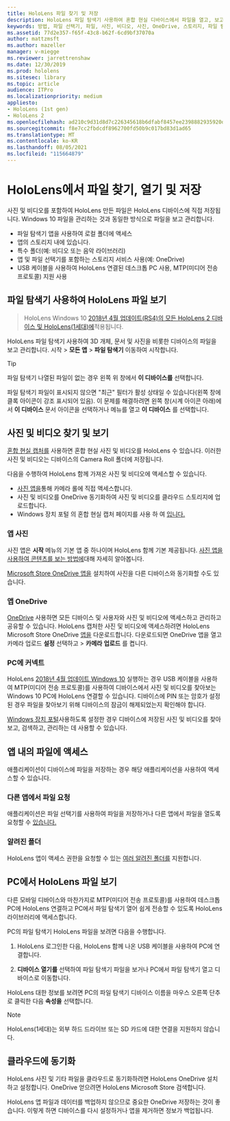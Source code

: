 ```yaml
---
title: HoloLens 파일 찾기 및 저장
description: HoloLens 파일 탐색기 사용하여 혼합 현실 디바이스에서 파일을 열고, 보고, 관리하는 방법을 알아봅니다.
keywords: 방법, 파일 선택기, 파일, 사진, 비디오, 사진, OneDrive, 스토리지, 파일 탐색기, hololens
ms.assetid: 77d2e357-f65f-43c8-b62f-6cd9bf37070a
author: mattzmsft
ms.author: mazeller
manager: v-miegge
ms.reviewer: jarrettrenshaw
ms.date: 12/30/2019
ms.prod: hololens
ms.sitesec: library
ms.topic: article
audience: ITPro
ms.localizationpriority: medium
appliesto:
- HoloLens (1st gen)
- HoloLens 2
ms.openlocfilehash: ad210c9d31d8d7c226345618b6dfabf8457ee2398882935920d7b3217259a644
ms.sourcegitcommit: f8e7cc2fbdcdf8962700fd50b9c017bd83d1ad65
ms.translationtype: MT
ms.contentlocale: ko-KR
ms.lasthandoff: 08/05/2021
ms.locfileid: "115664879"
---
```

# <a name="find-open-and-save-files-on-hololens"></a>HoloLens에서 파일 찾기, 열기 및 저장

사진 및 비디오를 포함하여 HoloLens 만든 파일은 HoloLens 디바이스에 직접 저장됩니다. Windows 10 파일을 관리하는 것과 동일한 방식으로 파일을 보고 관리합니다.

- 파일 탐색기 앱을 사용하여 로컬 폴더에 액세스
- 앱의 스토리지 내에 있습니다.
- 특수 폴더(예: 비디오 또는 음악 라이브러리)
- 앱 및 파일 선택기를 포함하는 스토리지 서비스 사용(예: OneDrive)
- USB 케이블을 사용하여 HoloLens 연결된 데스크톱 PC 사용, MTP(미디어 전송 프로토콜) 지원 사용

## <a name="view-files-on-hololens-using-file-explorer"></a>파일 탐색기 사용하여 HoloLens 파일 보기

> HoloLens Windows 10 [2018년 4월 업데이트(RS4)의 모든 HoloLens 2 디바이스 및 HoloLens(1세대)에](/windows/mixed-reality/release-notes-april-2018)적용됩니다.

HoloLens 파일 탐색기 사용하여 3D 개체, 문서 및 사진을 비롯한 디바이스의 파일을 보고 관리합니다. 시작    >  **모든 앱**   >  **파일 탐색기** 이동하여 시작합니다.

> [!TIP]
> 파일 탐색기 나열된 파일이 없는 경우 왼쪽 위 창에서 **이 디바이스를** 선택합니다.

파일 탐색기 파일이 표시되지 않으면 "최근" 필터가 활성 상태일 수 있습니다(왼쪽 창에 클록 아이콘이 강조 표시되어 있음). 이 문제를 해결하려면 왼쪽 창(시계 아이콘 아래)에서 **이 디바이스** 문서 아이콘을 선택하거나 메뉴를 열고 **이 디바이스** 를 선택합니다.

## <a name="find-and-view-your-photos-and-videos"></a>사진 및 비디오 찾기 및 보기

[혼합 현실 캡처를](holographic-photos-and-videos.md) 사용하면 혼합 현실 사진 및 비디오를 HoloLens 수 있습니다.  이러한 사진 및 비디오는 디바이스의 Camera Roll 폴더에 저장됩니다.

다음을 수행하여 HoloLens 함께 가져온 사진 및 비디오에 액세스할 수 있습니다.

- [사진 앱을](holographic-photos-and-videos.md)통해 카메라 롤에 직접 액세스합니다.
- 사진 및 비디오를 OneDrive 동기화하여 사진 및 비디오를 클라우드 스토리지에 업로드합니다.
- Windows 장치 포털 의 혼합 현실 캡처 페이지를 사용 하 여 [입니다.](/windows/mixed-reality/using-the-windows-device-portal#mixed-reality-capture)

### <a name="photos-app"></a>앱 사진

사진 앱은 **시작** 메뉴의 기본 앱 중 하나이며 HoloLens 함께 기본 제공됩니다. [사진 앱을 사용하여 콘텐츠를 보는 방법에](holographic-photos-and-videos.md)대해 자세히 알아봅니다.

[Microsoft Store OneDrive 앱을](https://www.microsoft.com/p/onedrive/9wzdncrfj1p3) 설치하여 사진을 다른 디바이스와 동기화할 수도 있습니다.

### <a name="onedrive-app"></a>앱 OneDrive

[OneDrive](https://onedrive.live.com/) 사용하면 모든 디바이스 및 사용자와 사진 및 비디오에 액세스하고 관리하고 공유할 수 있습니다. HoloLens 캡처한 사진 및 비디오에 액세스하려면 HoloLens Microsoft Store OneDrive [앱을](https://www.microsoft.com/p/onedrive/9wzdncrfj1p3) 다운로드합니다. 다운로드되면 OneDrive 앱을 열고 카메라 업로드 **설정** 선택하고  >  **카메라** **업로드** 를 켭니다.

### <a name="connect-to-a-pc"></a>PC에 커넥트

HoloLens [2018년 4월 업데이트 Windows 10](/windows/mixed-reality/release-notes-april-2018) 실행하는 경우 USB 케이블을 사용하여 MTP(미디어 전송 프로토콜)를 사용하여 디바이스에서 사진 및 비디오를 찾아보는 Windows 10 PC에 HoloLens 연결할 수 있습니다. 디바이스에 PIN 또는 암호가 설정된 경우 파일을 찾아보기 위해 디바이스의 잠금이 해제되었는지 확인해야 합니다.  

[Windows 장치 포털](/windows/mixed-reality/using-the-windows-device-portal)사용하도록 설정한 경우 디바이스에 저장된 사진 및 비디오를 찾아보고, 검색하고, 관리하는 데 사용할 수 있습니다.

## <a name="access-files-within-an-app"></a>앱 내의 파일에 액세스

애플리케이션이 디바이스에 파일을 저장하는 경우 해당 애플리케이션을 사용하여 액세스할 수 있습니다.

### <a name="requesting-files-from-another-app"></a>다른 앱에서 파일 요청

애플리케이션은 파일 선택기를 사용하여 파일을 저장하거나 다른 앱에서 파일을 열도록 요청할 수 [있습니다.](/windows/mixed-reality/app-model#file-pickers)

### <a name="known-folders"></a>알려진 폴더

HoloLens 앱이 액세스 권한을 요청할 수 있는 [여러 알려진 폴더를](/windows/mixed-reality/app-model#known-folders) 지원합니다.

## <a name="view-hololens-files-on-your-pc"></a>PC에서 HoloLens 파일 보기

다른 모바일 디바이스와 마찬가지로 MTP(미디어 전송 프로토콜)를 사용하여 데스크톱 PC에 HoloLens 연결하고 PC에서 파일 탐색기 열어 쉽게 전송할 수 있도록 HoloLens 라이브러리에 액세스합니다.

PC의 파일 탐색기 HoloLens 파일을 보려면 다음을 수행합니다.

1. HoloLens 로그인한 다음, HoloLens 함께 나온 USB 케이블을 사용하여 PC에 연결합니다.

1. **디바이스 열기를** 선택하여 파일 탐색기 파일을 보거나 PC에서 파일 탐색기 열고 디바이스로 이동합니다.

HoloLens 대한 정보를 보려면 PC의 파일 탐색기 디바이스 이름을 마우스 오른쪽 단추로 클릭한 다음 **속성을** 선택합니다.

> [!NOTE]
> HoloLens(1세대)는 외부 하드 드라이브 또는 SD 카드에 대한 연결을 지원하지 않습니다.

## <a name="sync-to-the-cloud"></a>클라우드에 동기화

HoloLens 사진 및 기타 파일을 클라우드로 동기화하려면 HoloLens OneDrive 설치하고 설정합니다. OneDrive 얻으려면 HoloLens Microsoft Store 검색합니다.

HoloLens 앱 파일과 데이터를 백업하지 않으므로 중요한 OneDrive 저장하는 것이 좋습니다. 이렇게 하면 디바이스를 다시 설정하거나 앱을 제거하면 정보가 백업됩니다.
